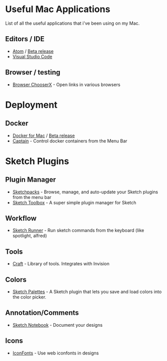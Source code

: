 # Useful Mac Applications

List of all the useful applications that i've been using on my Mac. 

## Editors / IDE
* [Atom](https://atom.io/download/mac) / [Beta release](https://atom.io/download/mac?channel=beta)
* [Visual Studio Code](https://code.visualstudio.com/docs/?dv=osx)


## Browser / testing
* [Browser ChooserX](https://bdevapps.com/2016/11/29/browser-chooserx/) - Open links in various browsers


# Deployment
## Docker
* [Docker for Mac](https://download.docker.com/mac/stable/Docker.dmg) / [Beta release](https://download.docker.com/mac/beta/Docker.dmg)
* [Captain](https://getcaptain.co) - Control docker containers from the Menu Bar


# Sketch Plugins

## Plugin Manager
* [Sketchpacks](https://sketchpacks.com/) - Browse, manage, and auto-update your Sketch plugins from the menu bar
* [Sketch Toolbox](http://sketchtoolbox.com/) - A super simple plugin manager for Sketch

## Workflow
* [Sketch Runner](http://sketchrunner.com/) - Run sketch commands from the keyboard (like spotlight, alfred)

## Tools
* [Craft](https://www.invisionapp.com/craft) - Library of tools.  Integrates with Invision

## Colors
* [Sketch Palettes](https://github.com/andrewfiorillo/sketch-palettes) - A Sketch plugin that lets you save and load colors into the color picker.

## Annotation/Comments
* [Sketch Notebook](https://github.com/marcosvidal/Sketch-Notebook) - Document your designs

## Icons
* [IconFonts](https://sketchpacks.com/keremciu/sketch-iconfont) - Use web iconfonts in designs
